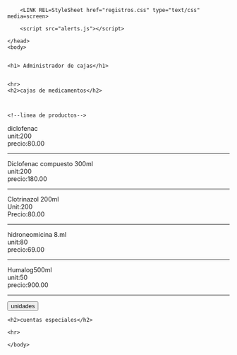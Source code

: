 <!DOCTYPE html>
<html>
	<head>
		<title>Administrador de cajas</title>
		
		<LINK REL=StyleSheet href="registros.css" type="text/css" media=screen>
					
		<script src="alerts.js"></script>
		
	</head>
	<body>
			
			
	<h1> Administrador de cajas</h1>

	
	<hr>
	<h2>cajas de medicamentos</h2>
	
	
	
	<!--linea de productos-->
<div class="limit">

<div class="green">diclofenac</div>

<div class="green">unit:200</div>

<div class="green">precio:80.00</div >

</div>


<hr>


<div class="limit">


<div class="green">Diclofenac compuesto 300ml</div>

<div class="green">unit:200</div>

<div class="green">precio:180.00</div>

</div>

<hr>

<div class="limit">


<div class="green">Clotrinazol 200ml</div>

<div class="green">Unit:200</div>

<div class="green">Precio:80.00</div>

</div>

<hr>

<div class="limit">

<div class="green">hidroneomicina 8.ml</div>

<div class="green">unit:80</div>

<div class="green">precio:69.00</div>

</div>

<hr>


<div class="limit">


<div class="green">Humalog500ml</div>


<div class="green">unit:50</div>

<div class="green">precio:900.00</div>

</div>

<hr>
		
<button id="Buttonmsg" class="buttonmsg" onclick="showmsg()">unidades</button>

	
	
	
	<h2>cuentas especiales</h2>
	
	<hr>

	


			

<!-- cada vez que quieras modificar tu html tendras que subir tanto el archibo, como copiarlo en el readme!-->
	
	
	</body>
</html>